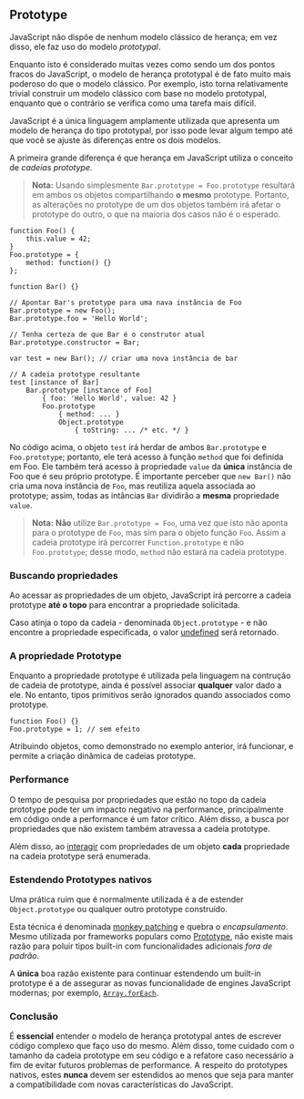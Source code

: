 ## Prototype

JavaScript  não dispõe de nenhum modelo clássico de herança; em vez disso, ele
faz uso do modelo *prototypal*.

Enquanto isto é considerado muitas vezes como sendo um dos pontos fracos do JavaScript, o modelo de herança prototypal é de fato muito mais poderoso do que o modelo clássico.
Por exemplo, isto torna relativamente trivial construir um modelo clássico
com base no modelo prototypal, enquanto que o contrário se verifica como uma tarefa mais difícil.

JavaScript é a única linguagem amplamente utilizada que apresenta um modelo de herança do tipo prototypal,
por isso pode levar algum tempo até que você se ajuste às diferenças entre os dois modelos.

A primeira grande diferença é que herança em JavaScript utiliza o conceito de *cadeias prototype*.

> **Nota:** Usando simplesmente `Bar.prototype = Foo.prototype` resultará em ambos os objetos
> compartilhando **o mesmo** prototype. Portanto, as alterações no prototype de um dos objetos
> também irá afetar o prototype do outro, o que na maioria dos casos não é o esperado.

    function Foo() {
        this.value = 42;
    }
    Foo.prototype = {
        method: function() {}
    };

    function Bar() {}

    // Apontar Bar's prototype para uma nava instância de Foo
    Bar.prototype = new Foo();
    Bar.prototype.foo = 'Hello World';

    // Tenha certeza de que Bar é o construtor atual
    Bar.prototype.constructor = Bar;

    var test = new Bar(); // criar uma nova instância de bar

    // A cadeia prototype resultante
    test [instance of Bar]
        Bar.prototype [instance of Foo]
            { foo: 'Hello World', value: 42 }
            Foo.prototype
                { method: ... }
                Object.prototype
                    { toString: ... /* etc. */ }

No código acima, o objeto `test` irá herdar de ambos `Bar.prototype` e
`Foo.prototype`; portanto, ele terá acesso à função `method` que foi definida em Foo.
Ele também terá acesso à propriedade `value` da **única** instância de Foo que é seu próprio prototype.
É importante perceber que `new Bar()` não cria uma nova instância de `Foo`, mas
reutiliza aquela associada ao prototype; assim, todas as intâncias `Bar` dividirão a
**mesma** propriedade `value`.

> **Nota:** **Não** utilize `Bar.prototype = Foo`, uma vez que isto não aponta para o prototype de `Foo`, mas sim para o objeto função `Foo`.
> Assim a cadeia prototype irá percorrer `Function.prototype` e não `Foo.prototype`;
> desse modo, `method` não estará na cadeia prototype.

### Buscando propriedades

Ao acessar as propriedades de um objeto, JavaScript irá percorre a cadeia prototype
**até o topo** para encontrar a propriedade solicitada.

Caso atinja o topo da cadeia - denominada `Object.prototype` - e não encontre
a propriedade especificada, o valor [undefined](#core.undefined) será retornado.

### A propriedade Prototype

Enquanto a propriedade prototype é utilizada pela linguagem na contrução de cadeia de prototype,
ainda é possível associar **qualquer** valor dado a ele. No entanto, tipos primitivos serão
ignorados quando associados como prototype.

    function Foo() {}
    Foo.prototype = 1; // sem efeito

Atribuindo objetos, como demonstrado no exemplo anterior, irá funcionar, e permite
a criação dinâmica de cadeias prototype.

### Performance

O tempo de pesquisa por propriedades que estão no topo da cadeia prototype
pode ter um impacto negativo na performance, principalmente em código
onde a performance é um fator crítico. Além disso, a busca por propriedades que não existem
também atravessa a cadeia prototype.

Além disso, ao [interagir](#object.forinloop) com propriedades de um objeto
**cada** propriedade na cadeia prototype será enumerada.

### Estendendo Prototypes nativos

Uma prática ruim que é normalmente utilizada é a de estender `Object.prototype` ou qualquer outro prototype construído.

Esta técnica é denominada [monkey patching][1] e quebra o *encapsulamento*.
Mesmo utilizada por frameworks populars como [Prototype][2], não existe mais razão
para poluir tipos built-in com funcionalidades adicionais *fora de padrão*.

A **única** boa razão existente para continuar estendendo um  built-in prototype
é a de assegurar as novas funcionalidade de engines JavaScript modernas; por exemplo, [`Array.forEach`][3].

### Conclusão

É **essencial** entender o modelo de herança prototypal antes de escrever código complexo
que faço uso do mesmo. Além disso, tome cuidado com o tamanho da cadeia prototype em seu código
e a refatore caso necessário a fim de evitar futuros problemas de performance. A respeito do prototypes nativos,
estes **nunca** devem ser estendidos ao menos que seja para manter a compatibilidade com novas
características do JavaScript.

[1]: http://en.wikipedia.org/wiki/Monkey_patch
[2]: http://prototypejs.org/
[3]: https://developer.mozilla.org/en/JavaScript/Reference/Global_Objects/Array/forEach

